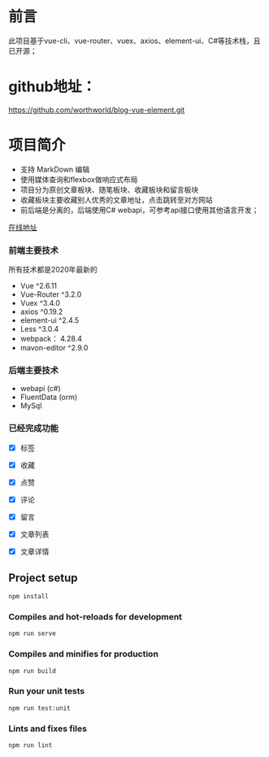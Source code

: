 # 前言
   此项目基于vue-cli、vue-router、vuex、axios、element-ui、C#等技术栈，且已开源；

 # github地址：
   https://github.com/worthworld/blog-vue-element.git

#  项目简介
* 支持 MarkDown 编辑
* 使用媒体查询和flexbox做响应式布局
* 项目分为原创文章板块、随笔板块、收藏板块和留言板块
* 收藏板块主要收藏别人优秀的文章地址，点击跳转至对方网站
* 前后端是分离的，后端使用C# webapi，可参考api接口使用其他语言开发；

[在线地址](https://www.stonemei.cn)

### 前端主要技术
  所有技术都是2020年最新的

- Vue ^2.6.11
- Vue-Router ^3.2.0
- Vuex ^3.4.0
- axios ^0.19.2
- element-ui ^2.4.5
- Less ^3.0.4
- webpack： 4.28.4
- mavon-editor ^2.9.0 

### 后端主要技术

- webapi (c#)
- FluentData (orm) 
- MySql  

### 已经完成功能

- [x] 标签 
- [x] 收藏
- [x] 点赞
- [x] 评论
- [x] 留言
- [x] 文章列表  
- [x] 文章详情 



## Project setup
```
npm install
```

### Compiles and hot-reloads for development
```
npm run serve
```

### Compiles and minifies for production
```
npm run build
```

### Run your unit tests
```
npm run test:unit
```

### Lints and fixes files
```
npm run lint
```


